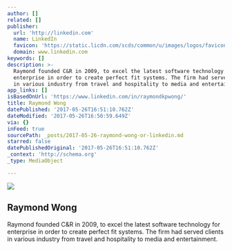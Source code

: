 ```yaml
---
author: []
related: []
publisher:
  url: 'http://linkedin.com'
  name: LinkedIn
  favicon: 'https://static.licdn.com/scds/common/u/images/logos/favicons/v1/favicon.ico'
  domain: www.linkedin.com
keywords: []
description: >-
  Raymond founded C&R in 2009, to excel the latest software technology for
  enterprise in order to create perfect fit systems. The firm had served clients
  in various industry from travel and hospitality to media and entertainment.
app_links: []
isBasedOnUrl: 'https://www.linkedin.com/in/raymondkpwong/'
title: Raymond Wong
datePublished: '2017-05-26T16:51:10.762Z'
dateModified: '2017-05-26T16:50:59.649Z'
via: {}
inFeed: true
sourcePath: _posts/2017-05-26-raymond-wong-or-linkedin.md
starred: false
datePublishedOriginal: '2017-05-26T16:51:10.762Z'
_context: 'http://schema.org'
_type: MediaObject

---
```

<article style=""><img src="https://imgflo.herokuapp.com/graph/2b2431f8e7ba7b0/7889e1ef22300a5d8e699d2d1381a49c/noop.jpg?input=https%3A%2F%2Fmedia.licdn.com%2Fmpr%2Fmpr%2Fshrinknp_200_200%2FAAEAAQAAAAAAAAk6AAAAJGRlMzU5NTRkLTZkMWItNDAzMi05ZGJlLWRkZDdjMzhmNWMxMg.jpg" /><h1>Raymond Wong</h1><p>Raymond founded C&amp;R in 2009, to excel the latest software technology for enterprise in order to create perfect fit systems. The firm had served clients in various industry from travel and hospitality to media and entertainment.</p></article>